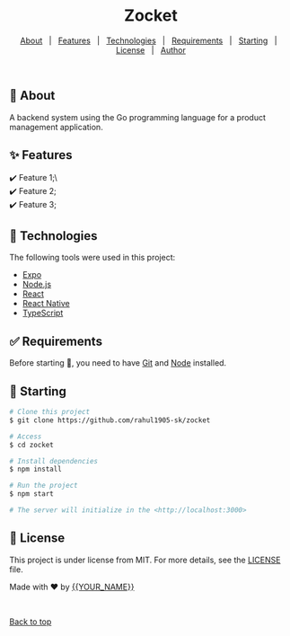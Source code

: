  
<h1 align="center">Zocket</h1>

<p align="center">
 
  <!-- <img alt="Github issues" src="https://img.shields.io/github/issues/rahul1905-sk/zocket?color=56BEB8" /> -->

  <!-- <img alt="Github forks" src="https://img.shields.io/github/forks/rahul1905-sk/zocket?color=56BEB8" /> -->

  <!-- <img alt="Github stars" src="https://img.shields.io/github/stars/rahul1905-sk/zocket?color=56BEB8" /> -->
</p>

<!-- Status -->

<!-- <h4 align="center"> 
	🚧  Zocket 🚀 Under construction...  🚧
</h4> 

<hr> -->

<p align="center">
  <a href="#dart-about">About</a> &#xa0; | &#xa0; 
  <a href="#sparkles-features">Features</a> &#xa0; | &#xa0;
  <a href="#rocket-technologies">Technologies</a> &#xa0; | &#xa0;
  <a href="#white_check_mark-requirements">Requirements</a> &#xa0; | &#xa0;
  <a href="#checkered_flag-starting">Starting</a> &#xa0; | &#xa0;
  <a href="#memo-license">License</a> &#xa0; | &#xa0;
  <a href="https://github.com/rahul1905-sk" target="_blank">Author</a>
</p>

<br>

## :dart: About ##

A backend system using the Go programming
language for a product management application. 

## :sparkles: Features ##

:heavy_check_mark: Feature 1;\  
:heavy_check_mark: Feature 2;\
:heavy_check_mark: Feature 3;

## :rocket: Technologies ##

The following tools were used in this project:

- [Expo](https://expo.io/)
- [Node.js](https://nodejs.org/en/)
- [React](https://pt-br.reactjs.org/)
- [React Native](https://reactnative.dev/)
- [TypeScript](https://www.typescriptlang.org/)

## :white_check_mark: Requirements ##

Before starting :checkered_flag:, you need to have [Git](https://git-scm.com) and [Node](https://nodejs.org/en/) installed.

## :checkered_flag: Starting ##

```bash
# Clone this project
$ git clone https://github.com/rahul1905-sk/zocket

# Access
$ cd zocket

# Install dependencies
$ npm install

# Run the project
$ npm start

# The server will initialize in the <http://localhost:3000>
```

## :memo: License ##

This project is under license from MIT. For more details, see the [LICENSE](LICENSE.md) file.


Made with :heart: by <a href="https://github.com/rahul1905-sk" target="_blank">{{YOUR_NAME}}</a>

&#xa0;

<a href="#top">Back to top</a>
